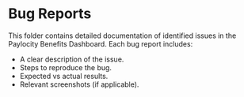 # Bug Reports

This folder contains detailed documentation of identified issues in the Paylocity Benefits Dashboard. Each bug report includes:
- A clear description of the issue.
- Steps to reproduce the bug.
- Expected vs actual results.
- Relevant screenshots (if applicable).
